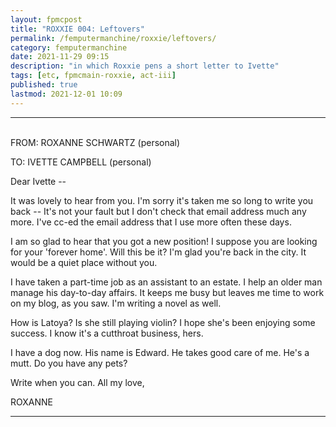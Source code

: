 ```yaml
---
layout: fpmcpost
title: "ROXXIE 004: Leftovers"
permalink: /femputermanchine/roxxie/leftovers/
category: femputermanchine
date: 2021-11-29 09:15
description: "in which Roxxie pens a short letter to Ivette"
tags: [etc, fpmcmain-roxxie, act-iii]
published: true
lastmod: 2021-12-01 10:09
---
```

[//]: # ( 11/29/21  -added)
[//]: # ( 12/01/21  -changed email formatting)

*****

<br>FROM: ROXANNE SCHWARTZ (personal)

TO: IVETTE CAMPBELL (personal)

Dear Ivette --

It was lovely to hear from you. I'm sorry it's taken me so long to write you back -- It's not your fault but I don't check that email address much any more. I've cc-ed the email address that I use more often these days. 

I am so glad to hear that you got a new position! I suppose you are looking for your 'forever home'. Will this be it? I'm glad you're back in the city. It would be a quiet place without you. 

I have taken a part-time job as an assistant to an estate. I help an older man manage his day-to-day affairs. It keeps me busy but leaves me time to work on my blog, as you saw. I'm writing a novel as well. 

How is Latoya? Is she still playing violin? I hope she's been enjoying some success. I know it's a cutthroat business, hers. 

I have a dog now. His name is Edward. He takes good care of me. He's a mutt. Do you have any pets? 

Write when you can. All my love,

ROXANNE

*****

